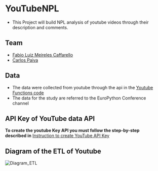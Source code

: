 # YouTubeNPL

* This Project will build NPL analysis of youtube videos through their description and comments.

## Team

* [Fabio Luiz Meireles Caffarello](https://github.com/FabioCaffarello)
* [Carlos Paiva](https://github.com/cpaivaj)

## Data

* The data were collected from youtube through the api in the <a href="https://github.com/FabioCaffarello/YouTubeNPL/blob/main/YouTubeFunctions/__init__.py">Youtube Functions code</a>
* The data for the study are referred to the EuroPython Conference channel

## API Key of YouTube data API

**To create the youtube Key API you must follow the step-by-step described in** <a href="https://github.com/FabioCaffarello/YouTubeNPL/blob/main/InstructionToCreateYouTubeAPIKey.md">Instruction to create YouTube API Key</a>

## Diagram of the ETL of Youtube

![Diagram_ETL](https://user-images.githubusercontent.com/52248363/97812054-737c6300-1c5d-11eb-95e3-664857cad2d4.png)

